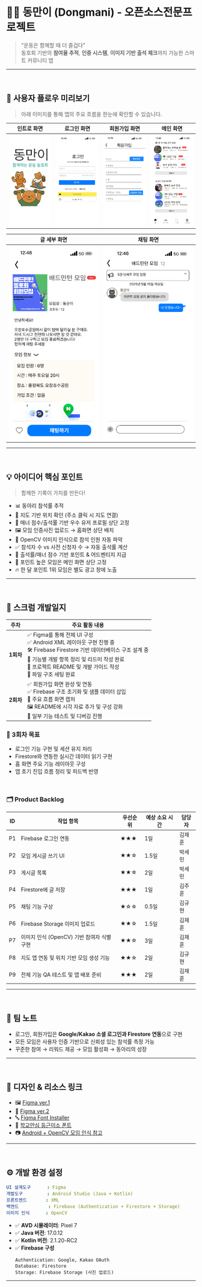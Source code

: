 
# 🏋️‍♀️ 동만이 (Dongmani) - 오픈소스전문프로젝트

> "운동은 함께할 때 더 즐겁다"  
> 동호회 기반의 **참여율 추적**, **인증 시스템**, **이미지 기반 출석 체크**까지 가능한 스마트 커뮤니티 앱

---

<br/>

## 📱 사용자 플로우 미리보기

> 아래 이미지를 통해 앱의 주요 흐름을 한눈에 확인할 수 있습니다.

| 인트로 화면 | 로그인 화면 | 회원가입 화면 | 메인 화면 |
|-------------|-------------|----------------|------------|
| ![intro](images/intro.png) | ![login](images/login.png) | ![register](images/register.png) | ![main](images/main.png) |

| 글 세부 화면 | 채팅 화면 |
|---------------|-------------|
| ![detail](images/detail.png) | ![chat](images/chat.png) |

---

<br/>

## 💡 아이디어 핵심 포인트

> 함께한 기록이 가치를 만든다!

- 📊 동아리 참석률 추적
- 📍 지도 기반 위치 확인 (주소 클릭 시 지도 연결)
- 🥇 매너 점수/출석률 기반 우수 유저 프로필 상단 고정
- 🖼️ 모임 인증사진 업로드 → 홈화면 상단 배치
- 🧠 OpenCV 이미지 인식으로 참석 인원 자동 파악
- ✅ 참석자 수 vs 사전 신청자 수 → 자동 출석률 계산
- 🎁 출석률/매너 점수 기반 포인트 & 어드벤티지 지급
- 📌 포인트 높은 모임은 메인 화면 상단 고정
- 🔥 한 달 포인트 1위 모임은 별도 광고 창에 노출

---

<br/>

## 📅 스크럼 개발일지

| 주차  | 주요 활동 내용 |
|-------|----------------|
| **1회차** | ✅ Figma를 통해 전체 UI 구성<br>✅ Android XML 레이아웃 구현 진행 중<br>🛠️ Firebase Firestore 기반 데이터베이스 구조 설계 중<br>🧩 기능별 개발 항목 정리 및 리드미 작성 완료<br>📄 프로젝트 README 및 개발 가이드 작성<br>📁 파일 구조 세팅 완료 |
| **2회차** | ✅ 회원가입 화면 완성 및 연동<br>✅ Firebase 구조 초기화 및 샘플 데이터 삽입<br>📸 주요 흐름 화면 캡처<br>🖼️ README에 시각 자료 추가 및 구성 강화<br>🔧 일부 기능 테스트 및 디버깅 진행 |

### 🔮 3회차 목표
- 로그인 기능 구현 및 세션 유지 처리  
- Firestore와 연동한 실시간 데이터 읽기 구현  
- 홈 화면 주요 기능 레이아웃 구성  
- 앱 초기 진입 흐름 정리 및 피드백 반영


<br/>

### 🗂️ Product Backlog

| ID  | 작업 항목                                     | 우선순위 | 예상 소요 시간 | 담당자  |
|-----|-----------------------------------------------|----------|----------------|----------|
| P1  | Firebase 로그인 연동                          | ★★★      | 1일            | 김재훈   |
| P2  | 모임 게시글 쓰기 UI                           | ★★☆      | 1.5일          | 박세민   |
| P3  | 게시글 목록                                   | ★★☆      | 2일            | 박세민   |
| P4  | Firestore에 글 저장                           | ★★★      | 1일            | 김주훈   |
| P5  | 채팅 기능 구상                                | ★☆☆      | 0.5일          | 김규현   |
| P6  | Firebase Storage 이미지 업로드                | ★★☆      | 1.5일          | 김재훈   |
| P7  | 이미지 인식 (OpenCV) 기반 참여자 식별 구현   | ★★☆      | 3일            | 김재훈   |
| P8  | 지도 앱 연동 및 위치 기반 모임 생성 기능      | ★★☆      | 2일            | 김규현   |
| P9  | 전체 기능 QA 테스트 및 앱 배포 준비           | ★★★      | 2일            | 김재훈   |

---
<br/>

## 🤝 팀 노트

- 로그인, 회원가입은 **Google/Kakao 소셜 로그인과 Firestore 연동**으로 구현
- 모든 모임은 사용자 인증 기반으로 신뢰성 있는 참석률 측정 가능
- 꾸준한 참여 → 리워드 제공 → 모임 활성화 → 동아리의 성장


---

<br/>

## 🎨 디자인 & 리소스 링크

- 🖼️ [Figma ver.1](https://www.figma.com/design/OTg5VRfihSNC5goiBtG6Dm/Dongmani?node-id=0-1&p=f&t=SIgXPEVEIDxkNGNl-0)  
- 🧪 [Figma ver.2](https://www.figma.com/design/tPXTx3xhPB6JhA1DWHtvTk/Untitled?node-id=0-1&p=f&t=4rLG65RSOiHMpv2B-0)  
- 🔤 [Figma Font Installer](https://www.figma.com/downloads/?fuid=843356296609220310)  
- 🧸 [학교안심 둥근미소 폰트](https://gongu.copyright.or.kr/gongu/wrt/wrt/view.do?wrtSn=13372623&menuNo=200195)  
- 📷 [Android + OpenCV 모임 인식 참고](https://brunch.co.kr/@mystoryg/76)

---

<br/>


## ⚙️ 개발 환경 설정

```yaml
UI 설계도구      : Figma
개발도구         : Android Studio (Java + Kotlin)
프론트엔드       : XML
백엔드           : Firebase (Authentication + Firestore + Storage)
이미지 인식      : OpenCV
```

- ✅ **AVD 시뮬레이터**: Pixel 7  
- ✅ **Java 버전**: 17.0.12  
- ✅ **Kotlin 버전**: 2.1.20-RC2  
- ✅ **Firebase 구성**
  ```
  Authentication: Google, Kakao OAuth
  Database: Firestore
  Storage: Firebase Storage (사진 업로드)
  ```

---






